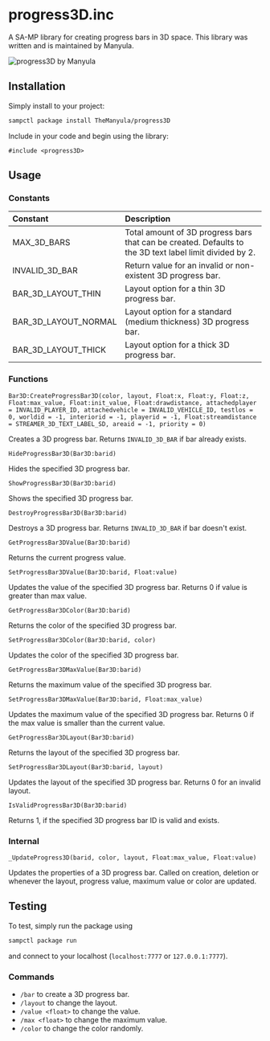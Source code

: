 # progress3D.inc

A SA-MP library for creating progress bars in 3D space. This library was written and is maintained by Manyula.

![progress3D by Manyula](https://www2.pic-upload.de/thumb/35895015/progress3D.png "progress3D by Manyula")

## Installation

Simply install to your project:

```bash
sampctl package install TheManyula/progress3D
```

Include in your code and begin using the library:

```pawn
#include <progress3D>
```

## Usage

### Constants

| Constant             | Description                                                                                             |
| :------------------- | :------------------------------------------------------------------------------------------------------ |
| MAX_3D_BARS          | Total amount of 3D progress bars that can be created. Defaults to the 3D text label limit divided by 2. |
| INVALID_3D_BAR       | Return value for an invalid or non-existent 3D progress bar.                                            |
| BAR_3D_LAYOUT_THIN   | Layout option for a thin 3D progress bar.                                                               |
| BAR_3D_LAYOUT_NORMAL | Layout option for a standard (medium thickness) 3D progress bar.                                        |
| BAR_3D_LAYOUT_THICK  | Layout option for a thick 3D progress bar.                                                              |

### Functions

```pawn
Bar3D:CreateProgressBar3D(color, layout, Float:x, Float:y, Float:z, Float:max_value, Float:init_value, Float:drawdistance, attachedplayer = INVALID_PLAYER_ID, attachedvehicle = INVALID_VEHICLE_ID, testlos = 0, worldid = -1, interiorid = -1, playerid = -1, Float:streamdistance = STREAMER_3D_TEXT_LABEL_SD, areaid = -1, priority = 0)
```

Creates a 3D progress bar. Returns `INVALID_3D_BAR` if bar already exists.

```pawn
HideProgressBar3D(Bar3D:barid)
```

Hides the specified 3D progress bar.

```pawn
ShowProgressBar3D(Bar3D:barid)
```

Shows the specified 3D progress bar.

```pawn
DestroyProgressBar3D(Bar3D:barid)
```

Destroys a 3D progress bar. Returns `INVALID_3D_BAR` if bar doesn't exist.

```pawn
GetProgressBar3DValue(Bar3D:barid)
```

Returns the current progress value.

```pawn
SetProgressBar3DValue(Bar3D:barid, Float:value)
```

Updates the value of the specified 3D progress bar. Returns 0 if value is greater than max value.

```pawn
GetProgressBar3DColor(Bar3D:barid)
```

Returns the color of the specified 3D progress bar.

```pawn
SetProgressBar3DColor(Bar3D:barid, color)
```

Updates the color of the specified 3D progress bar.

```pawn
GetProgressBar3DMaxValue(Bar3D:barid)
```

Returns the maximum value of the specified 3D progress bar.

```pawn
SetProgressBar3DMaxValue(Bar3D:barid, Float:max_value)
```

Updates the maximum value of the specified 3D progress bar. Returns 0 if the max value is smaller than the current value.

```pawn
GetProgressBar3DLayout(Bar3D:barid)
```

Returns the layout of the specified 3D progress bar.

```pawn
SetProgressBar3DLayout(Bar3D:barid, layout)
```

Updates the layout of the specified 3D progress bar. Returns 0 for an invalid layout.

```pawn
IsValidProgressBar3D(Bar3D:barid)
```

Returns 1, if the specified 3D progress bar ID is valid and exists.

### Internal

```pawn
_UpdateProgress3D(barid, color, layout, Float:max_value, Float:value)
```

Updates the properties of a 3D progress bar. Called on creation, deletion or whenever the layout, progress value, maximum value or color are updated.

## Testing

To test, simply run the package using

```bash
sampctl package run
```

and connect to your localhost (`localhost:7777` or `127.0.0.1:7777`).

### Commands

* `/bar` to create a 3D progress bar.
* `/layout` to change the layout.
* `/value <float>` to change the value.
* `/max <float>` to change the maximum value.
* `/color` to change the color randomly.
